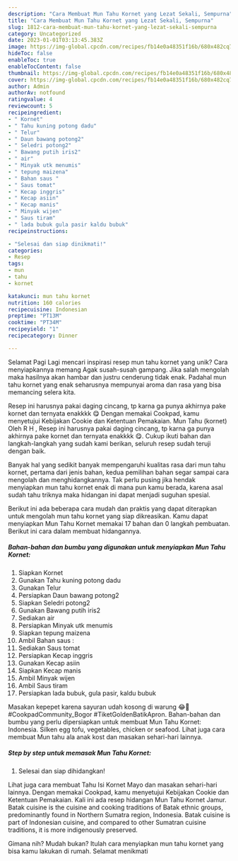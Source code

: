 ```yaml
---
description: "Cara Membuat Mun Tahu Kornet yang Lezat Sekali, Sempurna"
title: "Cara Membuat Mun Tahu Kornet yang Lezat Sekali, Sempurna"
slug: 1812-cara-membuat-mun-tahu-kornet-yang-lezat-sekali-sempurna
category: Uncategorized
date: 2023-01-01T03:13:45.383Z
image: https://img-global.cpcdn.com/recipes/fb14e0a48351f16b/680x482cq70/mun-tahu-kornet-foto-resep-utama.jpg
hideToc: false
enableToc: true
enableTocContent: false
thumbnail: https://img-global.cpcdn.com/recipes/fb14e0a48351f16b/680x482cq70/mun-tahu-kornet-foto-resep-utama.jpg
cover: https://img-global.cpcdn.com/recipes/fb14e0a48351f16b/680x482cq70/mun-tahu-kornet-foto-resep-utama.jpg
author: Admin
authorAv: notfound
ratingvalue: 4
reviewcount: 5
recipeingredient:
- " Kornet"
- " Tahu kuning potong dadu"
- " Telur"
- " Daun bawang potong2"
- " Seledri potong2"
- " Bawang putih iris2"
- " air"
- " Minyak utk menumis"
- " tepung maizena"
- " Bahan saus "
- " Saus tomat"
- " Kecap inggris"
- " Kecap asiin"
- " Kecap manis"
- " Minyak wijen"
- " Saus tiram"
- " lada bubuk gula pasir kaldu bubuk"
recipeinstructions:

- "Selesai dan siap dinikmati!"
categories:
- Resep
tags:
- mun
- tahu
- kornet

katakunci: mun tahu kornet 
nutrition: 160 calories
recipecuisine: Indonesian
preptime: "PT13M"
cooktime: "PT34M"
recipeyield: "1"
recipecategory: Dinner

---
```



Selamat Pagi Lagi mencari inspirasi resep mun tahu kornet yang unik? Cara menyiapkannya memang Agak susah-susah gampang. Jika salah mengolah maka hasilnya akan hambar dan justru cenderung tidak enak. Padahal mun tahu kornet yang enak seharusnya mempunyai aroma dan rasa yang bisa memancing selera kita.


Resep ini harusnya pakai daging cincang, tp karna ga punya akhirnya pake kornet dan ternyata enakkkk 😋 Dengan memakai Cookpad, kamu menyetujui Kebijakan Cookie dan Ketentuan Pemakaian. Mun Tahu (kornet) Oleh R H , Resep ini harusnya pakai daging cincang, tp karna ga punya akhirnya pake kornet dan ternyata enakkkk 😋. Cukup ikuti bahan dan langkah-langkah yang sudah kami berikan, seluruh resep sudah teruji dengan baik.

Banyak hal yang sedikit banyak mempengaruhi kualitas rasa dari mun tahu kornet, pertama dari jenis bahan, kedua pemilihan bahan segar sampai cara mengolah dan menghidangkannya. Tak perlu pusing jika hendak menyiapkan mun tahu kornet enak di mana pun kamu berada, karena asal sudah tahu triknya maka hidangan ini dapat menjadi suguhan spesial.


Berikut ini ada beberapa cara mudah dan praktis yang dapat diterapkan untuk mengolah mun tahu kornet yang siap dikreasikan. Kamu dapat menyiapkan Mun Tahu Kornet memakai 17 bahan dan 0 langkah pembuatan. Berikut ini cara dalam membuat hidangannya.

<!--inarticleads1-->

##### Bahan-bahan dan bumbu yang digunakan untuk menyiapkan Mun Tahu Kornet:

1. Siapkan  Kornet
1. Gunakan  Tahu kuning potong dadu
1. Gunakan  Telur
1. Persiapkan  Daun bawang potong2
1. Siapkan  Seledri potong2
1. Gunakan  Bawang putih iris2
1. Sediakan  air
1. Persiapkan  Minyak utk menumis
1. Siapkan  tepung maizena
1. Ambil  Bahan saus :
1. Sediakan  Saus tomat
1. Persiapkan  Kecap inggris
1. Gunakan  Kecap asiin
1. Siapkan  Kecap manis
1. Ambil  Minyak wijen
1. Ambil  Saus tiram
1. Persiapkan  lada bubuk, gula pasir, kaldu bubuk


Masakan kepepet karena sayuran udah kosong di warung 😂🤭 #CookpadCommunity_Bogor #TiketGoldenBatikApron. Bahan-bahan dan bumbu yang perlu dipersiapkan untuk membuat Mun Tahu Kornet: Indonesia. Silken egg tofu, vegetables, chicken or seafood. Lihat juga cara membuat Mun tahu ala anak kost dan masakan sehari-hari lainnya. 

<!--inarticleads2-->

##### Step by step untuk memasak Mun Tahu Kornet:


1. Selesai dan siap dihidangkan!

Lihat juga cara membuat Tahu Isi Kornet Mayo dan masakan sehari-hari lainnya. Dengan memakai Cookpad, kamu menyetujui Kebijakan Cookie dan Ketentuan Pemakaian. Kali ini ada resep hidangan Mun Tahu Kornet Jamur. Batak cuisine is the cuisine and cooking traditions of Batak ethnic groups, predominantly found in Northern Sumatra region, Indonesia. Batak cuisine is part of Indonesian cuisine, and compared to other Sumatran cuisine traditions, it is more indigenously preserved. 

Gimana nih? Mudah bukan? Itulah cara menyiapkan mun tahu kornet yang bisa kamu lakukan di rumah. Selamat menikmati
